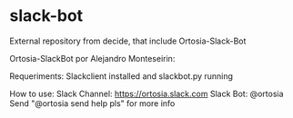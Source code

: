 # slack-bot
External repository from decide, that include Ortosia-Slack-Bot

Ortosia-SlackBot por Alejandro Monteseirin:


Requeriments: Slackclient installed and slackbot.py running


How to use:
	Slack Channel: https://ortosia.slack.com 
	Slack Bot: @ortosia
	Send "@ortosia send help pls" for more info